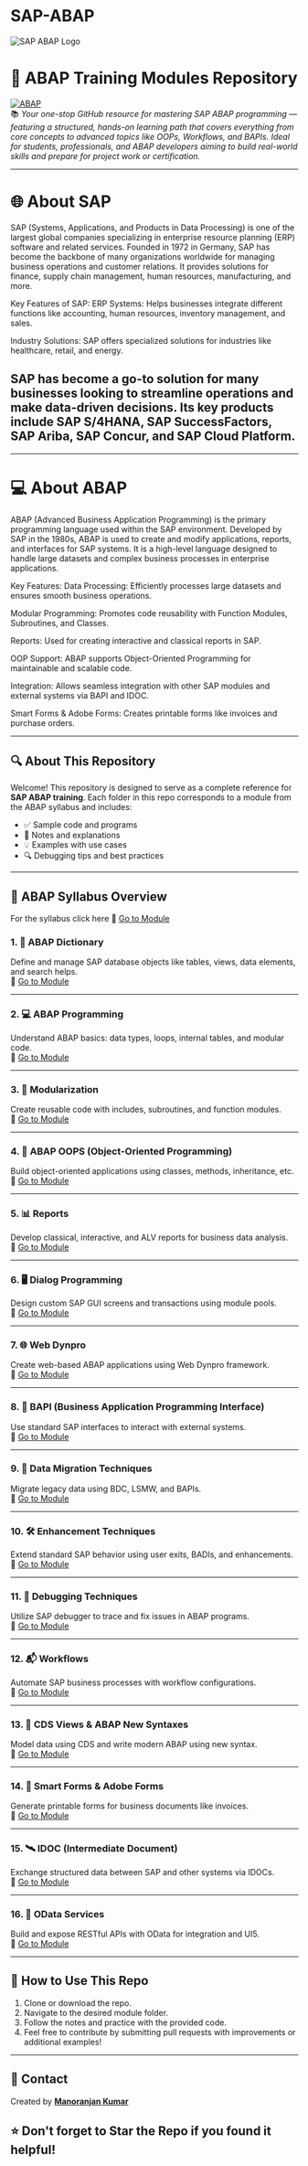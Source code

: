 # SAP-ABAP
![SAP ABAP Logo](https://upload.wikimedia.org/wikipedia/commons/5/59/SAP_2011_logo.svg)

# 🚀 ABAP Training Modules Repository

[![ABAP](https://img.shields.io/badge/SAP-ABAP-blue.svg)](https://www.sap.com)  
📚  *Your one-stop GitHub resource for mastering SAP ABAP programming — featuring a structured, hands-on learning path that covers everything from core concepts to advanced topics like OOPs, Workflows, and BAPIs. Ideal for students, professionals, and ABAP developers aiming to build real-world skills and prepare for project work or certification.*

---
# 🌐 About SAP
SAP (Systems, Applications, and Products in Data Processing) is one of the largest global companies specializing in enterprise resource planning (ERP) software and related services. Founded in 1972 in Germany, SAP has become the backbone of many organizations worldwide for managing business operations and customer relations. It provides solutions for finance, supply chain management, human resources, manufacturing, and more.

Key Features of SAP:
ERP Systems: Helps businesses integrate different functions like accounting, human resources, inventory management, and sales.

Industry Solutions: SAP offers specialized solutions for industries like healthcare, retail, and energy.

SAP has become a go-to solution for many businesses looking to streamline operations and make data-driven decisions. Its key products include SAP S/4HANA, SAP SuccessFactors, SAP Ariba, SAP Concur, and SAP Cloud Platform.
---

---
# 💻  About ABAP
ABAP (Advanced Business Application Programming) is the primary programming language used within the SAP environment. Developed by SAP in the 1980s, ABAP is used to create and modify applications, reports, and interfaces for SAP systems. It is a high-level language designed to handle large datasets and complex business processes in enterprise applications.

Key Features:
Data Processing: Efficiently processes large datasets and ensures smooth business operations.

Modular Programming: Promotes code reusability with Function Modules, Subroutines, and Classes.

Reports: Used for creating interactive and classical reports in SAP.

OOP Support: ABAP supports Object-Oriented Programming for maintainable and scalable code.

Integration: Allows seamless integration with other SAP modules and external systems via BAPI and IDOC.

Smart Forms & Adobe Forms: Creates printable forms like invoices and purchase orders.

---

## 🔍 About This Repository

Welcome! This repository is designed to serve as a complete reference for **SAP ABAP training**. Each folder in this repo corresponds to a module from the ABAP syllabus and includes:

- ✅ Sample code and programs  
- 📄 Notes and explanations  
- 💡 Examples with use cases  
- 🔍 Debugging tips and best practices

---

## 📘 ABAP Syllabus Overview

For the syllabus click here 📁 [Go to Module](./ABAP_syllabus.pdf)



### 1. 📂 ABAP Dictionary  
Define and manage SAP database objects like tables, views, data elements, and search helps.  
📁 [Go to Module](./ABAP_Dictionary)

---

### 2. 💻 ABAP Programming  
Understand ABAP basics: data types, loops, internal tables, and modular code.  
📁 [Go to Module](./ABAP_Programming)

---

### 3. 🧩 Modularization  
Create reusable code with includes, subroutines, and function modules.  
📁 [Go to Module](./Modularization)

---

### 4. 🧱 ABAP OOPS (Object-Oriented Programming)  
Build object-oriented applications using classes, methods, inheritance, etc.  
📁 [Go to Module](./OOPs_ABAP)

---

### 5. 📊 Reports  
Develop classical, interactive, and ALV reports for business data analysis.  
📁 [Go to Module](./Reports)

---

### 6. 🖥️ Dialog Programming  
Design custom SAP GUI screens and transactions using module pools.  
📁 [Go to Module](./Dialog_Programming)

---

### 7. 🌐 Web Dynpro  
Create web-based ABAP applications using Web Dynpro framework.  
📁 [Go to Module](./Web_Dynpro)

---

### 8. 🔌 BAPI (Business Application Programming Interface)  
Use standard SAP interfaces to interact with external systems.  
📁 [Go to Module](./BAPI)

---

### 9. 🔁 Data Migration Techniques  
Migrate legacy data using BDC, LSMW, and BAPIs.  
📁 [Go to Module](./Data_Migration)

---

### 10. 🛠️ Enhancement Techniques  
Extend standard SAP behavior using user exits, BADIs, and enhancements.  
📁 [Go to Module](./Enhancements)

---

### 11. 🐞 Debugging Techniques  
Utilize SAP debugger to trace and fix issues in ABAP programs.  
📁 [Go to Module](./Debugging)

---

### 12. 📬 Workflows  
Automate SAP business processes with workflow configurations.  
📁 [Go to Module](./Workflows)

---

### 13. 🧮 CDS Views & ABAP New Syntaxes  
Model data using CDS and write modern ABAP using new syntax.  
📁 [Go to Module](./CDS_New_Syntax)

---

### 14. 📝 Smart Forms & Adobe Forms  
Generate printable forms for business documents like invoices.  
📁 [Go to Module](./Forms)

---

### 15. 🛰️ IDOC (Intermediate Document)  
Exchange structured data between SAP and other systems via IDOCs.  
📁 [Go to Module](./IDOC)

---

### 16. 🔗 OData Services  
Build and expose RESTful APIs with OData for integration and UI5.  
📁 [Go to Module](./OData)

---

## 📌 How to Use This Repo

1. Clone or download the repo.
2. Navigate to the desired module folder.
3. Follow the notes and practice with the provided code.
4. Feel free to contribute by submitting pull requests with improvements or additional examples!

---

## 📧 Contact

Created by [**Manoranjan Kumar**](https://www.linkedin.com/in/manoranjan-kumar-57b1a723b/)  

## ⭐️ Don't forget to Star the Repo if you found it helpful!




